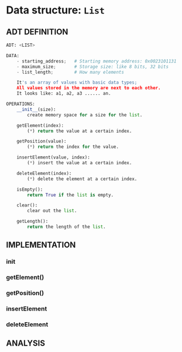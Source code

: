 # Data structure: `List`

## ADT DEFINITION

```py
ADT: <LIST>

DATA:
    - starting_address;   # Starting memory address: 0x0023101131
    - maximum_size;       # Storage size: like 8 bits, 32 bits
    - list_length;        # How many elements

    It's an array of values with basic data types;
    All values stored in the memory are next to each other.
    It looks like: a1, a2, a3 ...... an.

OPERATIONS:
    __init__(size):
        create memory space for a size for the list.

    getElement(index):
        (*) return the value at a certain index.

    getPosition(value):
        (*) return the index for the value.

    insertElement(value, index):
        (*) insert the value at a certain index.

    deleteElement(index):
        (*) delete the element at a certain index.

    isEmpty():
        return True if the list is empty.

    clear():
        clear out the list.

    getLength():
        return the length of the list.
```

## IMPLEMENTATION

### __init__

### getElement()

### getPosition()

### insertElement

### deleteElement


## ANALYSIS